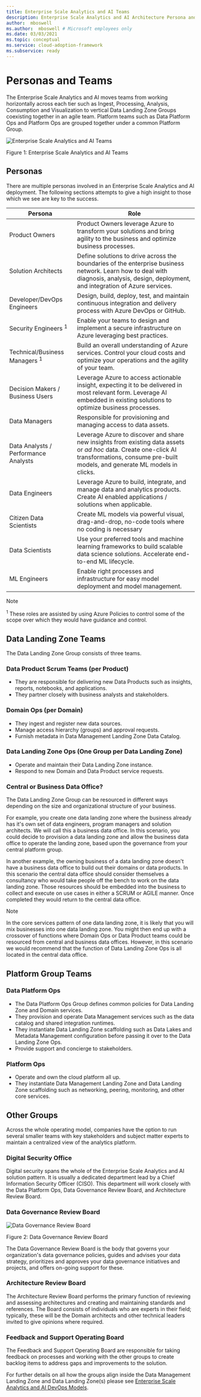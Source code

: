 ```yaml
---
title: Enterprise Scale Analytics and AI Teams
description: Enterprise Scale Analytics and AI Architecture Persona and Teams structure
author:  mboswell
ms.author:  mboswell # Microsoft employees only
ms.date: 03/03/2021
ms.topic: conceptual
ms.service: cloud-adoption-framework
ms.subservice: ready
---
```


# Personas and Teams

The Enterprise Scale Analytics and AI moves teams from working horizontally across each tier such as Ingest, Processing, Analysis, Consumption and Visualization to vertical Data Landing Zone Groups coexisting together in an agile team. Platform teams such as Data Platform Ops and Platform Ops are grouped together under a common Platform Group.

![Enterprise Scale Analytics and AI Teams](./images/esaaiteams.png)

Figure 1: Enterprise Scale Analytics and AI Teams

## Personas

There are multiple personas involved in an Enterprise Scale Analytics and AI deployment. The following sections attempts to give a high insight to those which we see are key to the success.

| Persona | Role |
|-|-|
|Product Owners| Product Owners leverage Azure to transform your solutions and bring agility to the business and optimize business processes.|
| Solution Architects | Define solutions to drive across the boundaries of the enterprise business network. Learn how to deal with diagnosis, analysis, design, deployment, and integration of Azure services. |
|Developer/DevOps Engineers|Design, build, deploy, test, and maintain continuous integration and delivery process with Azure DevOps or GitHub.|
| Security Engineers <sup>1</sup> | Enable your teams to design and implement a secure infrastructure on Azure leveraging best practices. |
| Technical/Business Managers <sup>1</sup>|Build an overall understanding of Azure services. Control your cloud costs and optimize your operations and the agility of your team.|
|Decision Makers / Business Users|Leverage Azure to access actionable insight, expecting it to be delivered in most relevant form. Leverage AI embedded in existing solutions to optimize business processes.|
| Data Managers | Responsible for provisioning and managing access to data assets. |
|Data Analysts / Performance Analysts |Leverage Azure to discover and share new insights from existing data assets or *ad hoc* data. Create one-click AI transformations, consume pre-built models, and generate ML models in clicks.|
|Data Engineers | Leverage Azure to build, integrate, and manage data and analytics products. Create AI enabled applications / solutions when applicable.|
|Citizen Data Scientists |Create ML models via powerful visual, drag-and-drop, no-code tools where no coding is necessary |
| Data Scientists | Use your preferred tools and machine learning frameworks to build scalable data science solutions. Accelerate end-to-end ML lifecycle.|
| ML Engineers | Enable right processes and infrastructure for easy model deployment and model management. |

>[!NOTE]
> <sup>1</sup> These roles are assisted by using Azure Policies to control some of the scope over which they would have guidance and control.

## Data Landing Zone Teams

The Data Landing Zone Group consists of three teams.

### Data Product Scrum Teams (per Product)

* They are responsible for delivering new Data Products such as insights, reports, notebooks, and applications.
* They partner closely with business analysts and stakeholders.

### Domain Ops (per Domain)

* They ingest and register new data sources.
* Manage access hierarchy (groups) and approval requests.
* Furnish metadata in Data Management Landing Zone Data Catalog.

### Data Landing Zone Ops (One Group per Data Landing Zone)

* Operate and maintain their Data Landing Zone instance.
* Respond to new Domain and Data Product service requests.

### Central or Business Data Office?

The Data Landing Zone Group can be resourced in different ways depending on the size and organizational structure of your business.

For example, you create one data landing zone where the business already has it's own set of data engineers, program managers and solution architects. We will call this a business data office. In this scenario, you could decide to provision a data landing zone and allow the business data office to operate the landing zone, based upon the governance from your central platform group.

In another example, the owning business of a data landing zone doesn't have a business data office to build out their domains or data products. In this scenario the central data office should consider themselves a consultancy who would take people off the bench to work on the data landing zone. Those resources should be embedded into the business to collect and execute on use cases in either a SCRUM or AGILE manner. Once completed they would return to the central data office.

>[!NOTE]
>In the core services pattern of one data landing zone, it is likely that you will mix businesses into one data landing zone. You might then end up with a crossover of functions where Domain Ops or Data Product teams could be resourced from central and business data offices. However, in this scenario we would recommend that the function of Data Landing Zone Ops is all located in the central data office.

## Platform Group Teams

### Data Platform Ops

* The Data Platform Ops Group defines common policies for Data Landing Zone and Domain services.
* They provision and operate Data Management services such as the data catalog and shared integration runtimes.
* They instantiate Data Landing Zone scaffolding such as Data Lakes and Metadata Management configuration before passing it over to the Data Landing Zone Ops.
* Provide support and concierge to stakeholders.

### Platform Ops

* Operate and own the cloud platform all up.
* They instantiate Data Management Landing Zone and Data Landing Zone scaffolding such as networking, peering, monitoring, and other core services.

## Other Groups

Across the whole operating model, companies have the option to run several smaller teams with key stakeholders and subject matter experts to maintain a centralized view of the analytics platform.

### Digital Security Office

Digital security spans the whole of the Enterprise Scale Analytics and AI solution pattern. It is usually a dedicated department lead by a Chief Information Security Officer (CISO). This department will work closely with the Data Platform Ops, Data Governance Review Board, and Architecture Review Board.

### Data Governance Review Board

![ Data Governance Review Board](./images/datagovernancereviewboard.png)

Figure 2: Data Governance Review Board

The Data Governance Review Board is the body that governs your organization's data governance policies, guides and advises your data strategy, prioritizes and approves your data governance initiatives and projects, and offers on-going support for these.

### Architecture Review Board

The Architecture Review Board performs the primary function of reviewing and assessing architectures and creating and maintaining standards and references. The Board consists of individuals who are experts in their field; typically, these will be the Domain architects and other technical leaders invited to give opinions where required.

### Feedback and Support Operating Board

The Feedback and Support Operating Board are responsible for taking feedback on processes and working with the other groups to create backlog items to address gaps and improvements to the solution.

For further details on all how the groups align inside the Data Management Landing Zone and Data Landing Zone(s) please see [Enterprise Scale Analytics and AI DevOps Models](eslz-team-functions.md).
